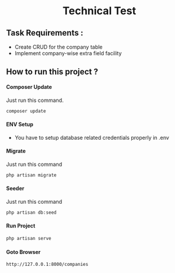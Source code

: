 <div align='center'>

# Technical Test
</div>


## Task Requirements :
- Create CRUD for the company table
- Implement company-wise extra field facility


## How to run this project ?

#### Composer Update 

Just run this command.

```bash
composer update
```

#### ENV Setup 
- You have to setup database related credentials properly in .env



#### Migrate 
Just run this command

```bash
php artisan migrate
```

#### Seeder 
Just run this command

```bash
php artisan db:seed
```


#### Run Project 
```bash
php artisan serve
```


#### Goto Browser

```bash
http://127.0.0.1:8000/companies

```




